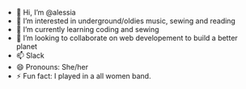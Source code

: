 - 👋 Hi, I’m @alessia
- 👀 I’m interested in underground/oldies music, sewing and reading
- 🌱 I’m currently learning coding and sewing
- 💞️ I’m looking to collaborate on web developement to build a better planet
- 📫 Slack 
- 😄 Pronouns: She/her
- ⚡ Fun fact: I played in a all women band.

<!---
alessiadod/alessiadod is a ✨ special ✨ repository because its `README.md` (this file) appears on your GitHub profile.
You can click the Preview link to take a look at your changes.
--->
